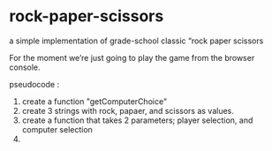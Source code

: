 # rock-paper-scissors
a simple implementation of grade-school classic “rock paper scissors

For the moment we’re just going to play the game from the browser console.

pseudocode :
1. create a function "getComputerChoice"
2. create 3 strings with rock, papaer, and scissors as values.
3. create a function that takes 2 parameters; player selection, and computer selection
4. 
